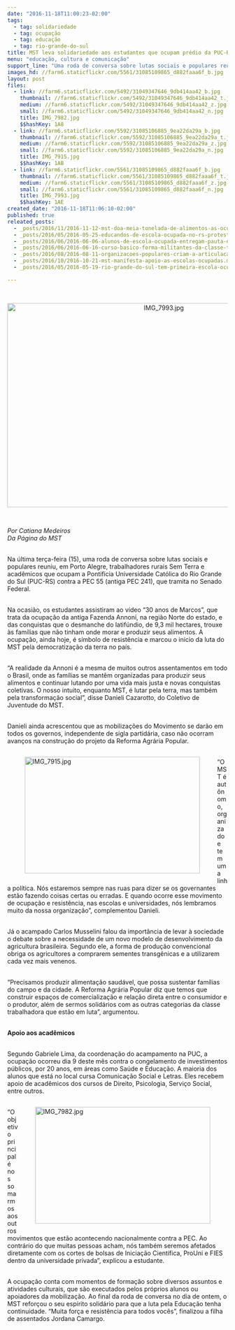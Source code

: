 ```yaml
---
date: "2016-11-18T11:00:23-02:00"
tags:
  - tag: solidariedade
  - tag: ocupação
  - tag: educação
  - tag: rio-grande-do-sul
title: MST leva solidariedade aos estudantes que ocupam prédio da PUC-RS
menu: "educação, cultura e comunicação"
support_line: "Uma roda de conversa sobre lutas sociais e populares reuniu, em Porto Alegre, trabalhadores rurais Sem Terra e acadêmicos"
images_hd: //farm6.staticflickr.com/5561/31085109865_d882faaa6f_b.jpg
layout: post
files:
  - link: //farm6.staticflickr.com/5492/31049347646_9db414aa42_b.jpg
    thumbnail: //farm6.staticflickr.com/5492/31049347646_9db414aa42_t.jpg
    medium: //farm6.staticflickr.com/5492/31049347646_9db414aa42_z.jpg
    small: //farm6.staticflickr.com/5492/31049347646_9db414aa42_n.jpg
    title: IMG_7982.jpg
    $$hashKey: 1A8
  - link: //farm6.staticflickr.com/5592/31085106885_9ea22da29a_b.jpg
    thumbnail: //farm6.staticflickr.com/5592/31085106885_9ea22da29a_t.jpg
    medium: //farm6.staticflickr.com/5592/31085106885_9ea22da29a_z.jpg
    small: //farm6.staticflickr.com/5592/31085106885_9ea22da29a_n.jpg
    title: IMG_7915.jpg
    $$hashKey: 1AB
  - link: //farm6.staticflickr.com/5561/31085109865_d882faaa6f_b.jpg
    thumbnail: //farm6.staticflickr.com/5561/31085109865_d882faaa6f_t.jpg
    medium: //farm6.staticflickr.com/5561/31085109865_d882faaa6f_z.jpg
    small: //farm6.staticflickr.com/5561/31085109865_d882faaa6f_n.jpg
    title: IMG_7993.jpg
    $$hashKey: 1AE
created_date: "2016-11-18T11:06:10-02:00"
published: true
releated_posts:
  - _posts/2016/11/2016-11-12-mst-doa-meia-tonelada-de-alimentos-as-ocupacoes-da-ufrgs.md
  - _posts/2016/05/2016-05-25-educandos-de-escola-ocupada-no-rs-protestam-em-defesa-da-educacao-publica.md
  - _posts/2016/06/2016-06-06-alunos-de-escola-ocupada-entregam-pauta-de-reivindicacoes-ao-governo-do-rs.md
  - _posts/2016/06/2016-06-16-curso-basico-forma-militantes-da-classe-trabalhadora-no-rio-grande-do-sul.md
  - _posts/2016/08/2016-08-11-organizacoes-populares-criam-a-articulacao-em-defesa-da-educacao-do-campo-no-rs.md
  - _posts/2016/10/2016-10-21-mst-manifesta-apoio-as-escolas-ocupadas.md
  - _posts/2016/05/2016-05-19-rio-grande-do-sul-tem-primeira-escola-ocupada-em-area-de-assentamento.md

---
```

<p>&nbsp;</p>

<p style="text-align:center"><img alt="IMG_7993.jpg" height="467" src="//farm6.staticflickr.com/5561/31085109865_d882faaa6f_b.jpg" width="700" /></p>

<p>&nbsp;</p>

<p><em>Por Catiana Medeiros&nbsp;<br />
Da P&aacute;gina do MST</em>&nbsp;</p>

<p><br />
Na &uacute;ltima ter&ccedil;a-feira (15), uma roda de conversa sobre lutas sociais e populares reuniu, em Porto Alegre, trabalhadores rurais Sem Terra e acad&ecirc;micos que ocupam a Pontif&iacute;cia Universidade Cat&oacute;lica do Rio Grande do Sul (PUC-RS) contra a PEC 55 (antiga PEC 241), que tramita no Senado Federal.</p>

<p><br />
Na ocasi&atilde;o, os estudantes assistiram ao v&iacute;deo &ldquo;30 anos de Marcos&rdquo;, que trata da ocupa&ccedil;&atilde;o da antiga Fazenda Annoni, na regi&atilde;o Norte do estado, e das conquistas que o desmanche do latif&uacute;ndio, de 9,3 mil hectares, trouxe &agrave;s fam&iacute;lias que n&atilde;o tinham onde morar e produzir seus alimentos. A ocupa&ccedil;&atilde;o, ainda hoje, &eacute; s&iacute;mbolo de resist&ecirc;ncia e marcou o in&iacute;cio da luta do MST pela democratiza&ccedil;&atilde;o da terra no pa&iacute;s.</p>

<p><br />
&ldquo;A realidade da Annoni &eacute; a mesma de muitos outros assentamentos em todo o Brasil, onde as fam&iacute;lias se mant&ecirc;m organizadas para produzir seus alimentos e continuar lutando por uma vida mais justa e novas conquistas coletivas. O nosso intuito, enquanto MST, &eacute; lutar pela terra, mas tamb&eacute;m pela transforma&ccedil;&atilde;o social&rdquo;, disse Danieli Cazarotto, do Coletivo de Juventude do MST.&nbsp;</p>

<p><br />
Danieli ainda acrescentou que as mobiliza&ccedil;&otilde;es do Movimento se dar&atilde;o em todos os governos, independente de sigla partid&aacute;ria, caso n&atilde;o ocorram avan&ccedil;os na constru&ccedil;&atilde;o do projeto da Reforma Agr&aacute;ria Popular.</p>

<figure class="image" style="float:left"><img alt="IMG_7915.jpg" height="267" src="//farm6.staticflickr.com/5592/31085106885_9ea22da29a_b.jpg" width="400" />
<figcaption></figcaption>
</figure>

<p><br />
&ldquo;O MST &eacute; aut&ocirc;nomo, organizado e tem uma linha pol&iacute;tica. N&oacute;s estaremos sempre nas ruas para dizer se os governantes est&atilde;o fazendo coisas certas ou erradas. E quando ocorre esse movimento de ocupa&ccedil;&atilde;o e resist&ecirc;ncia, nas escolas e universidades, n&oacute;s lembramos muito da nossa organiza&ccedil;&atilde;o&rdquo;, complementou Danieli.</p>

<p><br />
J&aacute; o acampado Carlos Musselini falou da import&acirc;ncia de levar &agrave; sociedade o debate sobre a necessidade de um novo modelo de desenvolvimento da agricultura brasileira. Segundo ele, a forma de produ&ccedil;&atilde;o convencional obriga os agricultores a comprarem sementes transg&ecirc;nicas e a utilizarem cada vez mais venenos.</p>

<p><br />
&ldquo;Precisamos produzir alimenta&ccedil;&atilde;o saud&aacute;vel, que possa sustentar fam&iacute;lias do campo e da cidade. A Reforma Agr&aacute;ria Popular diz que temos que construir espa&ccedil;os de comercializa&ccedil;&atilde;o e rela&ccedil;&atilde;o direta entre o consumidor e o produtor, al&eacute;m de sermos solid&aacute;rios com as outras categorias da classe trabalhadora que est&atilde;o em luta&rdquo;, argumentou.</p>

<p><br />
<strong>Apoio aos acad&ecirc;micos</strong></p>

<p><br />
Segundo Gabriele Lima, da coordena&ccedil;&atilde;o do acampamento na PUC, a ocupa&ccedil;&atilde;o ocorreu dia 9 deste m&ecirc;s contra o congelamento de investimentos p&uacute;blicos, por 20 anos, em &aacute;reas como Sa&uacute;de e Educa&ccedil;&atilde;o. A maioria dos alunos que est&aacute; no local cursa Comunica&ccedil;&atilde;o Social e Letras. Eles recebem apoio de acad&ecirc;micos dos cursos de Direito, Psicologia, Servi&ccedil;o Social, entre outros.</p>

<figure class="image" style="float:right"><img alt="IMG_7982.jpg" height="267" src="//farm6.staticflickr.com/5492/31049347646_9db414aa42_b.jpg" width="400" />
<figcaption></figcaption>
</figure>

<p><br />
&ldquo;O objetivo principal &eacute; nos somarmos aos outros movimentos que est&atilde;o acontecendo nacionalmente contra a PEC. Ao contr&aacute;rio do que muitas pessoas acham, n&oacute;s tamb&eacute;m seremos afetados diretamente com os cortes de bolsas de Inicia&ccedil;&atilde;o Cient&iacute;fica, ProUni e FIES dentro da universidade privada&rdquo;, explicou a estudante.</p>

<p><br />
A ocupa&ccedil;&atilde;o conta com momentos de forma&ccedil;&atilde;o sobre diversos assuntos e atividades culturais, que s&atilde;o executados pelos pr&oacute;prios alunos ou apoiadores da mobiliza&ccedil;&atilde;o. Ao final da roda de conversa no dia de ontem, o MST refor&ccedil;ou o seu esp&iacute;rito solid&aacute;rio para que a luta pela Educa&ccedil;&atilde;o tenha continuidade. &ldquo;Muita for&ccedil;a e resist&ecirc;ncia para todos voc&ecirc;s&rdquo;, finalizou a filha de assentados Jordana Camargo.</p>

<p>&nbsp;</p>
